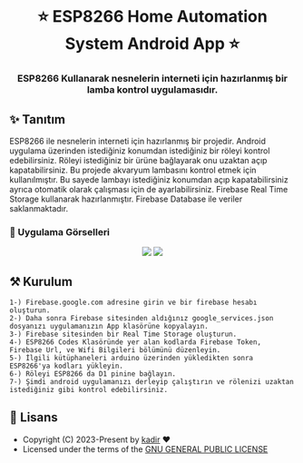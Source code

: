 <h1 align= center><b>⭐️ ESP8266 Home Automation System Android App ⭐️</b></h1>
<h3 align = center> ESP8266 Kullanarak nesnelerin interneti için hazırlanmış bir lamba kontrol uygulamasıdır.</h3>

## ✨ <a name="features">Tanıtım</a>

ESP8266 ile nesnelerin interneti için hazırlanmış bir projedir. Android uygulama üzerinden istediğiniz konumdan istediğiniz bir röleyi kontrol edebilirsiniz.
Röleyi istediğiniz bir ürüne bağlayarak onu uzaktan açıp kapatabilirsiniz. Bu projede akvaryum lambasını kontrol etmek için kullanılmıştır. Bu sayede lambayı istediğiniz konumdan açıp kapatabilirsiniz ayrıca otomatik olarak çalışması için de ayarlabilirsiniz.
Firebase Real Time Storage kullanarak hazırlanmıştır. Firebase Database ile veriler saklanmaktadır.

### 🌄 Uygulama Görselleri

<p align="center">
  <img src="https://telegra.ph/file/ba1fb3df14c2078123c36.png">
  <img src="https://telegra.ph/file/431bb7347db616f4233c3.png">
</p>

## ⚒ <a name="configs">Kurulum</a>

    1-) Firebase.google.com adresine girin ve bir firebase hesabı oluşturun.
    2-) Daha sonra Firebase sitesinden aldığınız google_services.json dosyanızı uygulamanızın App klasörüne kopyalayın.
    3-) Firebase sitesinden bir Real Time Storage oluşturun.
    4-) ESP8266 Codes Klasöründe yer alan kodlarda Firebase Token, Firebase Url, ve Wifi Bilgileri bölümünü düzenleyin.
    5-) İlgili kütüphaneleri arduino üzerinden yükledikten sonra ESP8266'ya kodları yükleyin.
	6-) Röleyi ESP8266 da D1 pinine bağlayın.	
	7-) Şimdi android uygulamanızı derleyip çalıştırın ve rölenizi uzaktan istediğiniz gibi kontrol edebilirsiniz.
	
## 📃 <a name="license">Lisans</a>

 - Copyright (C) 2023-Present by [kadir](github.com/kadir008) ❤️️
 - Licensed under the terms of the [GNU GENERAL PUBLIC LICENSE](https://github.com/kadir008/esp8266-iot-android/blob/main/LICENSE)